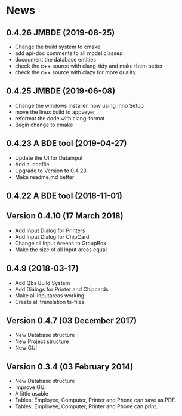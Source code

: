 # News

## 0.4.26 JMBDE (2019-08-25)

-   Change the build system to cmake
-   add api-doc comments to all model classes
-   docoument the database entities
-   check the c++ source with clang-tidy and make them better
-   check the c++ source with clazy for more quality

## 0.4.25 JMBDE (2019-06-08)

-   Change the windows installer. now using Inno Setup
-   move the linux build to appveyer
-   reformat the code with clang-format
-   Begin change to cmake

## 0.4.23 A BDE tool (2019-04-27)

-   Update the UI for Datainput
-   Add a .coafile
-   Upgrade to Version to 0.4.23
-   Make readme.md better

## 0.4.22 A BDE tool (2018-11-01)

## Version 0.4.10 (17 March 2018)

-   Add Input Dialog for Printers
-   Add Input Dialog for ChipCard
-   Change all Input Areeas to GroupBox
-   Make the size of all Input areas equal

## 0.4.9 (2018-03-17)

-   Add Qbs Build System
-   Add Dialogs for Printer and Chipcards
-   Make all inputareas working.
-   Create all translation ts-files.

## Version 0.4.7 (03 December 2017)

-   New Database structure
-   New Project structure
-   New GUI

## Version 0.3.4 (03 February 2014)

-   New Database structure
-   Improve GUI
-   A little usable
-   Tables: Employee, Computer, Printer and Phone can save as PDF.
-   Tables: Employee, Computer, Printer and Phone can print.
